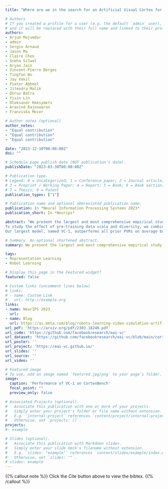 ```yaml
---
title: "Where are we in the search for an Artificial Visual Cortex for Embodied Intelligence?"

# Authors
# If you created a profile for a user (e.g. the default `admin` user), write the username (folder name) here 
# and it will be replaced with their full name and linked to their profile.
authors:
- Arjun Majumdar
- admin
- Sergio Arnaud
- Jason Ma
- Claire Chen
- Sneha Silwal
- Aryan Jain
- Vincent-Pierre Berges
- Tingfan Wu
- Jay Vakil
- Pieter Abbeel
- Jitendra Malik
- Dhruv Batra
- Yixin Lin
- Oleksandr Maksymets
- Aravind Rajeswaran
- Franziska Meier

# Author notes (optional)
author_notes:
- "Equal contribution"
- "Equal contribution"
- "Equal contribution"

date: "2023-12-10T00:00:00Z"
doi: ""

# Schedule page publish date (NOT publication's date).
publishDate: "2023-03-30T00:00:00Z"

# Publication type.
# Legend: 0 = Uncategorized; 1 = Conference paper; 2 = Journal article;
# 3 = Preprint / Working Paper; 4 = Report; 5 = Book; 6 = Book section;
# 7 = Thesis; 8 = Patent
publication_types: ["1"]

# Publication name and optional abbreviated publication name.
publication: In *Neural Information Processing Systems 2023*
publication_short: In *Neurips*

abstract: "We present the largest and most comprehensive empirical study of pre-trained visual representations (PVRs) or visual 'foundation models' for Embodied AI. First, we curate CortexBench, consisting of 17 different tasks spanning locomotion, navigation, dexterous, and mobile manipulation. Next, we systematically evaluate existing PVRs and find that none are universally dominant.
To study the effect of pre-training data scale and diversity, we combine over 4,000 hours of egocentric videos from 7 different sources (over 5.6M images) and ImageNet to train different-sized vision transformers using Masked Auto-Encoding (MAE) on slices of this data. Contrary to inferences from prior work, we find that scaling dataset size and diversity does not improve performance universally (but does so on average).
Our largest model, named VC-1, outperforms all prior PVRs on average but does not universally dominate either. Finally, we show that task or domain-specific adaptation of VC-1 leads to substantial gains, with VC-1 (adapted) achieving competitive or superior performance than the best known results on all of the benchmarks in CortexBench. These models required over 10,000 GPU-hours to train and can be found on our website for the benefit of the research community."

# Summary. An optional shortened abstract.
summary: We present the largest and most comprehensive empirical study of visual foundation models for Embodied AI (EAI).

tags:
- Representation Learning
- Robot Learning

# Display this page in the Featured widget?
featured: false

# Custom links (uncomment lines below)
# links:
# - name: Custom Link
#   url: http://example.org
links:
- name: NeurIPS 2023
  url:
- name: Blog
  url: https://ai.meta.com/blog/robots-learning-video-simulation-artificial-visual-cortex-vc-1/
url_pdf: 'https://arxiv.org/pdf/2303.18240.pdf'
url_code: 'https://github.com/facebookresearch/eai-vc'
url_dataset: 'https://github.com/facebookresearch/eai-vc/blob/main/cortexbench/DATASETS.md'
url_poster: ''
url_project: 'https://eai-vc.github.io/'
url_slides: ''
url_source: ''
url_video: ''

# Featured image
# To use, add an image named `featured.jpg/png` to your page's folder. 
image:
  caption: 'Performance of VC-1 on CortexBench'
  focal_point: ""
  preview_only: false

# Associated Projects (optional).
#   Associate this publication with one or more of your projects.
#   Simply enter your project's folder or file name without extension.
#   E.g. `internal-project` references `content/project/internal-project/index.md`.
#   Otherwise, set `projects: []`.
projects:
#- example

# Slides (optional).
#   Associate this publication with Markdown slides.
#   Simply enter your slide deck's filename without extension.
#   E.g. `slides: "example"` references `content/slides/example/index.md`.
#   Otherwise, set `slides: ""`.
# slides: example
---
```


{{% callout note %}}
Click the *Cite* button above to view the bibtex.
{{% /callout %}}